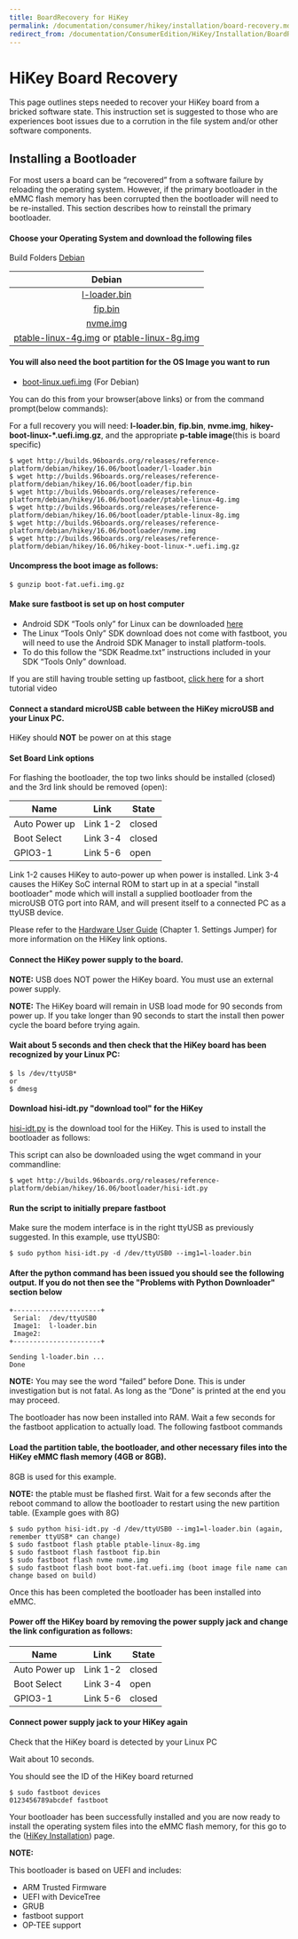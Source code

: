 ```yaml
---
title: BoardRecovery for HiKey
permalink: /documentation/consumer/hikey/installation/board-recovery.md.html
redirect_from: /documentation/ConsumerEdition/HiKey/Installation/BoardRecovery.md.html
---
```

# HiKey Board Recovery

This page outlines steps needed to recover your HiKey board from a bricked software state. This instruction set is suggested to those who are experiences boot issues due to a corrution in the file system and/or other software components.

## Installing a Bootloader

For most users a board can be “recovered” from a software failure by reloading the operating system. However, if the primary bootloader in the eMMC flash memory has been corrupted then the bootloader will need to be re-installed. This section describes how to reinstall the primary bootloader.

#### Choose your Operating System and download the following files

Build Folders <a href="http://builds.96boards.org/releases/reference-platform/debian/hikey/16.06/bootloader/" target="_blank">Debian</a>


|  Debian                      |
|:----------------------------:|
| [l-loader.bin](http://builds.96boards.org/releases/reference-platform/debian/hikey/16.06/bootloader/l-loader.bin)  |  
|  [fip.bin](http://builds.96boards.org/releases/reference-platform/debian/hikey/16.06/bootloader/fip.bin)           |  
| [nvme.img](http://builds.96boards.org/releases/reference-platform/debian/hikey/16.06/bootloader/nvme.img)          |
| [ptable-linux-4g.img](http://builds.96boards.org/releases/reference-platform/debian/hikey/16.06/bootloader/ptable-linux-4g.img) or [ptable-linux-8g.img](http://builds.96boards.org/releases/reference-platform/debian/hikey/16.06/bootloader/ptable-linux-8g.img)     |

#### You will also need the boot partition for the OS Image you want to run

- [boot-linux.uefi.img](http://builds.96boards.org/releases/reference-platform/debian/hikey/16.06/hikey-boot-linux-*.uefi.img.gz) (For Debian)

You can do this from your browser(above links) or from the command prompt(below commands):

For a full recovery you will need: **l-loader.bin**, **fip.bin**, **nvme.img**, **hikey-boot-linux-*.uefi.img.gz**, and the appropriate **p-table image**(this is board specific)

```shell
$ wget http://builds.96boards.org/releases/reference-platform/debian/hikey/16.06/bootloader/l-loader.bin
$ wget http://builds.96boards.org/releases/reference-platform/debian/hikey/16.06/bootloader/fip.bin
$ wget http://builds.96boards.org/releases/reference-platform/debian/hikey/16.06/bootloader/ptable-linux-4g.img
$ wget http://builds.96boards.org/releases/reference-platform/debian/hikey/16.06/bootloader/ptable-linux-8g.img
$ wget http://builds.96boards.org/releases/reference-platform/debian/hikey/16.06/bootloader/nvme.img
$ wget http://builds.96boards.org/releases/reference-platform/debian/hikey/16.06/hikey-boot-linux-*.uefi.img.gz
```

#### Uncompress the boot image as follows:

```shell
$ gunzip boot-fat.uefi.img.gz
```

#### Make sure fastboot is set up on host computer

- Android SDK “Tools only” for Linux can be downloaded <a href="http://developer.android.com/sdk" target="_blank">here</a>
- The Linux “Tools Only” SDK download does not come with fastboot, you will need to use the Android SDK Manager to install platform-tools.
- To do this follow the “SDK Readme.txt” instructions included in your SDK “Tools Only” download.

If you are still having trouble setting up fastboot, <a href="https://youtu.be/W_zlydVBftA" target="_blank">click here</a> for a short tutorial video

#### Connect a standard microUSB cable between the HiKey microUSB and your Linux PC.

HiKey should **NOT** be power on at this stage

#### Set Board Link options

For flashing the bootloader, the top two links should be installed (closed) and the 3rd link should be removed (open):

Name | Link | State
---- | ---- | -----
Auto Power up | Link 1-2 | closed
Boot Select | Link 3-4 | closed
GPIO3-1 | Link 5-6 | open

Link 1-2 causes HiKey to auto-power up when power is installed. Link 3-4 causes the HiKey SoC internal ROM to start up in at a special "install bootloader" mode which will install a supplied bootloader from the microUSB OTG port into RAM, and will present itself to a connected PC as a ttyUSB device.

Please refer to the [Hardware User Guide](https://github.com/96boards/documentation/blob/master/consumer/hikey/hardware-docsHiKey_User_Guide_CircuitCo.pdf) (Chapter 1. Settings Jumper) for more information on the HiKey link options.

#### Connect the HiKey power supply to the board.

**NOTE:** USB does NOT power the HiKey board. You must use an external power supply.

**NOTE:** The HiKey board will remain in USB load mode for 90 seconds from power up. If you take longer than 90 seconds to start the install then power cycle the board before trying again.

#### Wait about 5 seconds and then check that the HiKey board has been recognized by your Linux PC:

```
$ ls /dev/ttyUSB*
or
$ dmesg
```

#### Download hisi-idt.py "download tool" for the HiKey

[hisi-idt.py](http://builds.96boards.org/releases/reference-platform/debian/hikey/16.06/bootloader/hisi-idt.py) is the download tool for the HiKey. This is used to install the bootloader as follows:

This script can also be downloaded using the wget command in your commandline:

```
$ wget http://builds.96boards.org/releases/reference-platform/debian/hikey/16.06/bootloader/hisi-idt.py
```

#### Run the script to initially prepare fastboot

Make sure the modem interface is in the right ttyUSB as previously suggested. In this example, use ttyUSB0:

```
$ sudo python hisi-idt.py -d /dev/ttyUSB0 --img1=l-loader.bin
```

#### After the python command has been issued you should see the following output. If you do not then see the "Problems with Python Downloader" section below

```
+----------------------+
 Serial:  /dev/ttyUSB0
 Image1:  l-loader.bin
 Image2:  
+----------------------+

Sending l-loader.bin ...
Done
```
**NOTE:** You may see the word “failed” before Done. This is under investigation but is not fatal. As long as the “Done” is printed at the end you may proceed.

The bootloader has now been installed into RAM. Wait a few seconds for the fastboot application to actually load. The following fastboot commands

#### Load the partition table, the bootloader, and other necessary files into the HiKey eMMC flash memory (4GB or 8GB).

8GB is used for this example.

**NOTE:** the ptable must be flashed first. Wait for a few seconds after the reboot command to allow the bootloader to restart using the new partition table. (Example goes with 8G)

```
$ sudo python hisi-idt.py -d /dev/ttyUSB0 --img1=l-loader.bin (again, remember ttyUSB* can change)
$ sudo fastboot flash ptable ptable-linux-8g.img
$ sudo fastboot flash fastboot fip.bin
$ sudo fastboot flash nvme nvme.img
$ sudo fastboot flash boot boot-fat.uefi.img (boot image file name can change based on build)
```

Once this has been completed the bootloader has been installed into eMMC.

#### Power off the HiKey board by removing the power supply jack and change the link configuration as follows:

Name | Link | State
---- | ---- | -----
Auto Power up | Link 1-2 | closed
Boot Select | Link 3-4 | open
GPIO3-1 | Link 5-6 | closed

#### Connect power supply jack to your HiKey again

Check that the HiKey board is detected by your Linux PC

Wait about 10 seconds.

You should see the ID of the HiKey board returned

```
$ sudo fastboot devices
0123456789abcdef fastboot
```

Your bootloader has been successfully installed and you are now ready to install the operating system files into the eMMC flash memory, for this go to the ([HiKey Installation](README.md)) page.

**NOTE:**

This bootloader is based on UEFI and includes:
- ARM Trusted Firmware
- UEFI with DeviceTree
- GRUB
- fastboot support
- OP-TEE support
